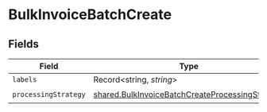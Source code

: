 # BulkInvoiceBatchCreate


## Fields

| Field                                                                                                                     | Type                                                                                                                      | Required                                                                                                                  | Description                                                                                                               |
| ------------------------------------------------------------------------------------------------------------------------- | ------------------------------------------------------------------------------------------------------------------------- | ------------------------------------------------------------------------------------------------------------------------- | ------------------------------------------------------------------------------------------------------------------------- |
| `labels`                                                                                                                  | Record<string, *string*>                                                                                                  | :heavy_minus_sign:                                                                                                        | N/A                                                                                                                       |
| `processingStrategy`                                                                                                      | [shared.BulkInvoiceBatchCreateProcessingStrategy](../../../sdk/models/shared/bulkinvoicebatchcreateprocessingstrategy.md) | :heavy_check_mark:                                                                                                        | N/A                                                                                                                       |